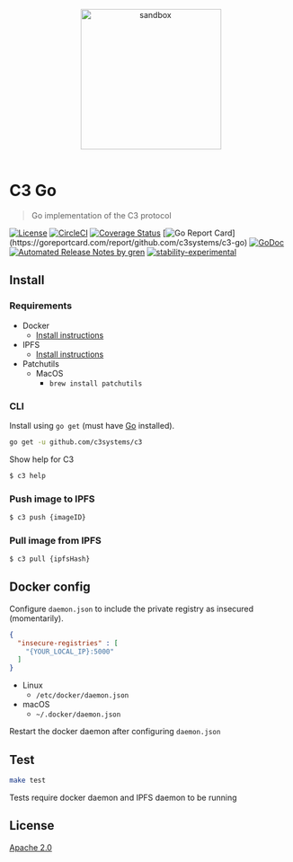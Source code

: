 <p align="center">
	<img src="https://user-images.githubusercontent.com/168240/42129996-3bd8e646-7c8a-11e8-940d-89cea5ef87b8.png" width="250" alt="sandbox" />
	<br>
	<br>
</p>

# C3 Go

> Go implementation of the C3 protocol

[![License](http://img.shields.io/badge/license-GNU%20AGPL%203.0-blue.svg)](https://raw.githubusercontent.com/c3systems/c3/master/LICENSE.md) [![CircleCI](https://circleci.com/gh/c3systems/c3.svg?style=svg)](https://circleci.com/gh/c3systems/c3) [![Coverage Status](https://coveralls.io/repos/github/c3systems/c3-go/badge.svg?branch=master)](https://coveralls.io/github/c3systems/c3-go?branch=master) [![Go Report Card](https://goreportcard.com/badge/github.com/c3systems/c3-go?)](https://goreportcard.com/report/github.com/c3systems/c3-go) [![GoDoc](https://godoc.org/github.com/c3systems/c3-go?status.svg)](https://godoc.org/github.com/c3systems/c3-go) [![Automated Release Notes by gren](https://img.shields.io/badge/%F0%9F%A4%96-release%20notes-00B2EE.svg)](https://github-tools.github.io/github-release-notes/) [![stability-experimental](https://img.shields.io/badge/stability-experimental-orange.svg)](https://github.com/emersion/stability-badges#experimental)

## Install

### Requirements

- Docker
  - [Install instructions](https://docs.docker.com/install/)
- IPFS
  - [Install instructions](https://ipfs.io/docs/install/)
- Patchutils
  - MacOS
    - `brew install patchutils`

### CLI

Install using `go get` (must have [Go](https://golang.org/doc/install) installed).

```bash
go get -u github.com/c3systems/c3
```

Show help for C3

```bash
$ c3 help
```

### Push image to IPFS

```bash
$ c3 push {imageID}
```

### Pull image from IPFS

```bash
$ c3 pull {ipfsHash}
```

## Docker config

Configure `daemon.json` to include the private registry as insecured (momentarily).

```json
{
  "insecure-registries" : [
    "{YOUR_LOCAL_IP}:5000"
  ]
}
```

- Linux
  - `/etc/docker/daemon.json`
- macOS
  - `~/.docker/daemon.json`

Restart the docker daemon after configuring `daemon.json`

## Test

```bash
make test
```

Tests require docker daemon and IPFS daemon to be running

## License

[Apache 2.0](LICENSE)
